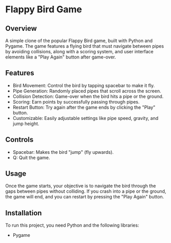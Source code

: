 # Flappy Bird Game

## Overview
A simple clone of the popular Flappy Bird game, built with Python and Pygame. The game features a flying bird that must navigate between pipes by avoiding collisions, along with a scoring system, and user interface elements like a "Play Again" button after game-over.

## Features

- Bird Movement: Control the bird by tapping spacebar to make it fly.
- Pipe Generation: Randomly placed pipes that scroll across the screen.
- Collision Detection: Game-over when the bird hits a pipe or the ground.
- Scoring: Earn points by successfully passing through pipes.
- Restart Button: Try again after the game ends by clicking the "Play" button.
- Customizable: Easily adjustable settings like pipe speed, gravity, and jump height.

## Controls

- Spacebar: Makes the bird "jump" (fly upwards).
- Q: Quit the game.

## Usage

Once the game starts, your objective is to navigate the bird through the gaps between pipes without colliding. If you crash into a pipe or the ground, the game will end, and you can restart by pressing the "Play Again" button.

## Installation

To run this project, you need Python and the following libraries:

- Pygame

